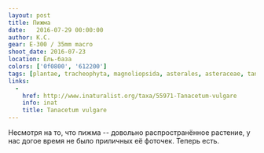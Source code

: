 ```yaml
---
layout: post
title: Пижма
date:   2016-07-29 00:00:00
author: К.С.
gear: E-300 / 35mm macro
shoot_date: 2016-07-23
location: Ёль-база
colors: ['0f0800', '612200']
tags: [plantae, tracheophyta, magnoliopsida, asterales, asteraceae, tanacetum, tanacetum vulgare]
links:
  -
    href: http://www.inaturalist.org/taxa/55971-Tanacetum-vulgare
    info: inat
    title: Tanacetum vulgare
---
```


Несмотря на то, что пижма -- довольно распространённое растение, у нас догое время не было приличных её фоточек. Теперь есть.

